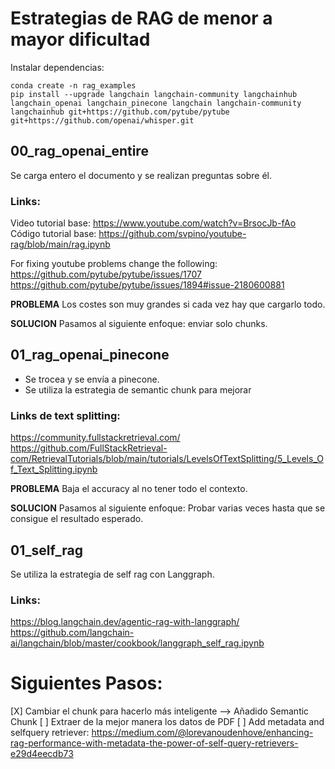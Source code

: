 # Estrategias de RAG de menor a mayor dificultad

Instalar dependencias:

``` terminal
conda create -n rag_examples
pip install --upgrade langchain langchain-community langchainhub langchain_openai langchain_pinecone langchain langchain-community langchainhub git+https://github.com/pytube/pytube git+https://github.com/openai/whisper.git 
```

## 00_rag_openai_entire

Se carga entero el documento y se realizan preguntas sobre él.


### Links:

Video tutorial base: https://www.youtube.com/watch?v=BrsocJb-fAo
Código tutorial base: https://github.com/svpino/youtube-rag/blob/main/rag.ipynb

For fixing youtube problems change the following: 
https://github.com/pytube/pytube/issues/1707
https://github.com/pytube/pytube/issues/1894#issue-2180600881

**PROBLEMA** 
Los costes son muy grandes si cada vez hay que cargarlo todo.

**SOLUCION**
Pasamos al siguiente enfoque: enviar solo chunks.

## 01_rag_openai_pinecone

* Se trocea y se envía a pinecone.
* Se utiliza la estrategia de semantic chunk para mejorar 

### Links de text splitting:

https://community.fullstackretrieval.com/
https://github.com/FullStackRetrieval-com/RetrievalTutorials/blob/main/tutorials/LevelsOfTextSplitting/5_Levels_Of_Text_Splitting.ipynb


**PROBLEMA** 
Baja el accuracy al no tener todo el contexto.

**SOLUCION**
Pasamos al siguiente enfoque: Probar varias veces hasta que se consigue el resultado esperado.

## 01_self_rag

Se utiliza la estrategia de self rag con Langgraph.

### Links:
https://blog.langchain.dev/agentic-rag-with-langgraph/
https://github.com/langchain-ai/langchain/blob/master/cookbook/langgraph_self_rag.ipynb

# Siguientes Pasos:
[X] Cambiar el chunk para hacerlo más inteligente --> Añadido Semantic Chunk
[ ] Extraer de la mejor manera los datos de PDF
[ ] Add metadata and selfquery retriever: https://medium.com/@lorevanoudenhove/enhancing-rag-performance-with-metadata-the-power-of-self-query-retrievers-e29d4eecdb73

